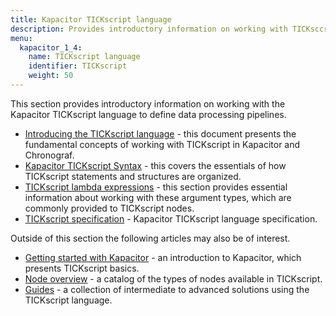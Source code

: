 ```yaml
---
title: Kapacitor TICKscript language
description: Provides introductory information on working with TICKsccript, including syntax, lambda expressions, and the TICKscript specification.
menu:
  kapacitor_1_4:
    name: TICKscript language
    identifier: TICKscript
    weight: 50
---
```


This section provides introductory information on working with the Kapacitor TICKscript language to define data processing pipelines.

   * [Introducing the TICKscript language](/kapacitor/v1.4/tick/introduction/) - this document presents the fundamental concepts of working with TICKscript in Kapacitor and Chronograf.
   * [Kapacitor TICKscript Syntax](/kapacitor/v1.4/tick/syntax/) - this covers the essentials of how TICKscript statements and structures are organized.
   * [TICKscript lambda expressions](/kapacitor/v1.4/tick/expr/) - this section provides essential information about working with these argument types, which are commonly provided to TICKscript nodes.
   * [TICKscript specification](/kapacitor/v1.4/tick/spec/) - Kapacitor TICKscript language specification.

Outside of this section the following articles may also be of interest.

   * [Getting started with Kapacitor](/kapacitor/v1.4/introduction/getting-started/) - an introduction to Kapacitor, which presents TICKscript basics.
   * [Node overview](/kapacitor/v1.4/nodes/) - a catalog of the types of nodes available in TICKscript.
   * [Guides](/kapacitor/v1.4/guides/) - a collection of intermediate to advanced solutions using the TICKscript language.

   <br/>
